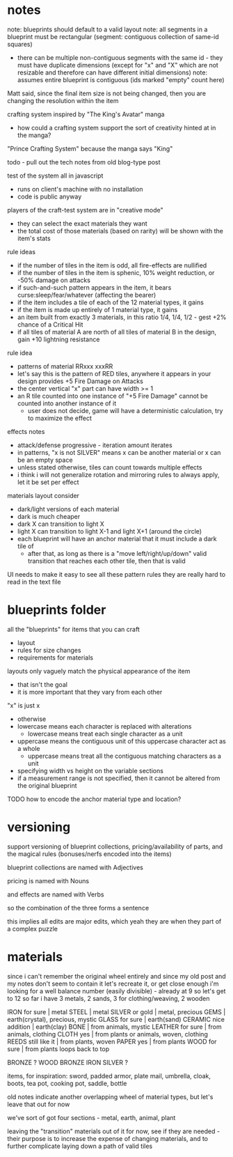 # notes

note: blueprints should default to a valid layout
note: all segments in a blueprint must be rectangular (segment: contiguous collection of same-id squares)
- there can be multiple non-contiguous segments with the same id - they must have duplicate dimensions (except for "x" and "X" which are not resizable and therefore can have different initial dimensions)
note: assumes entire blueprint is contiguous (ids marked "empty" count here)

Matt said, since the final item size is not being changed, then you are changing the resolution within the item

crafting system inspired by "The King's Avatar" manga
- how could a crafting system support the sort of creativity hinted at in the manga?

"Prince Crafting System" because the manga says "King"

todo - pull out the tech notes from old blog-type post

test of the system all in javascript
- runs on client's machine with no installation
- code is public anyway

players of the craft-test system are in "creative mode"
- they can select the exact materials they want
- the total cost of those materials (based on rarity) will be shown with the item's stats

rule ideas
- if the number of tiles in the item is odd, all fire-effects are nullified
- if the number of tiles in the item is sphenic, 10% weight reduction, or -50% damage on attacks
- if such-and-such pattern appears in the item, it bears curse:sleep/fear/whatever (affecting the bearer)
- if the item includes a tile of each of the 12 material types, it gains <effect>
- if the item is made up entirely of 1 material type, it gains <effect>
- an item built from exactly 3 materials, in this ratio 1/4, 1/4, 1/2 - gest +2% chance of a Critical Hit
- if all tiles of material A are north of all tiles of material B in the design, gain +10 lightning resistance

rule idea
- patterns of material
RRxxx
xxxRR
- let's say this is the pattern of RED tiles, anywhere it appears in your design provides +5 Fire Damage on Attacks
- the center vertical "x" part can have width >= 1
- an R tile counted into one instance of "+5 Fire Damage" cannot be counted into another instance of it
  - user does not decide, game will have a deterministic calculation, try to maximize the effect

effects notes
- attack/defense progressive - iteration amount iterates
- in patterns, "x is not SILVER" means x can be another material or x can be an empty space
- unless stated otherwise, tiles can count towards multiple effects
- i think i will not generalize rotation and mirroring rules to always apply, let it be set per effect


materials layout consider
- dark/light versions of each material
- dark is much cheaper
- dark X can transition to light X
- light X can transition to light X-1 and light X+1 (around the circle)
- each blueprint will have an anchor material that it must include a dark tile of
  - after that, as long as there is a "move left/right/up/down" valid transition that reaches each other tile, then that is valid
  
UI needs to make it easy to see all these pattern rules
they are really hard to read in the text file



# blueprints folder

all the "blueprints" for items that you can craft
- layout
- rules for size changes
- requirements for materials

layouts only vaguely match the physical appearance of the item
- that isn't the goal
- it is more important that they vary from each other

"x" is just x
- otherwise
- lowercase means each character is replaced with alterations
  - lowercase means treat each single character as a unit
- uppercase means the contiguous unit of this uppercase character act as a whole
  - uppercase means treat all the contiguous matching characters as a unit
- specifying width vs height on the variable sections
- if a measurement range is not specified, then it cannot be altered from the original blueprint

TODO how to encode the anchor material type and location?

# versioning

support versioning of blueprint collections, pricing/availability of parts, and the magical rules (bonuses/nerfs encoded into the items)

blueprint collections are named with Adjectives

pricing is named with Nouns

and effects are named with Verbs

so the combination of the three forms a sentence

this implies all edits are major edits, which yeah they are when they part of a complex puzzle

# materials

since i can't remember the original wheel entirely
and since my old post and my notes don't seem to contain it
let's recreate it, or get close enough
i'm looking for a well balance number (easily divisible) - already at 9 so let's get to 12
so far i have 3 metals, 2 sands, 3 for clothing/weaving, 2 wooden

IRON for sure 			| metal
STEEL					| metal
SILVER or gold			| metal, precious
GEMS					| earth(crystal), precious, mystic
GLASS for sure			| earth(sand)
CERAMIC nice addition	| earth(clay)
BONE					| from animals, mystic
LEATHER for sure		| from animals, clothing
CLOTH yes				| from plants or animals, woven, clothing
REEDS still like it		| from plants, woven
PAPER yes				| from plants
WOOD for sure			| from plants
loops back to top

BRONZE ? WOOD BRONZE IRON SILVER ?

items, for inspiration: sword, padded armor, plate mail, umbrella, cloak, boots, tea pot, cooking pot, saddle, bottle

old notes indicate another overlapping wheel of material types, but let's leave that out for now

we've sort of got four sections - metal, earth, animal, plant

leaving the "transition" materials out of it for now, see if they are needed - their purpose is to increase the expense of changing materials, and to further complicate laying down a path of valid tiles
